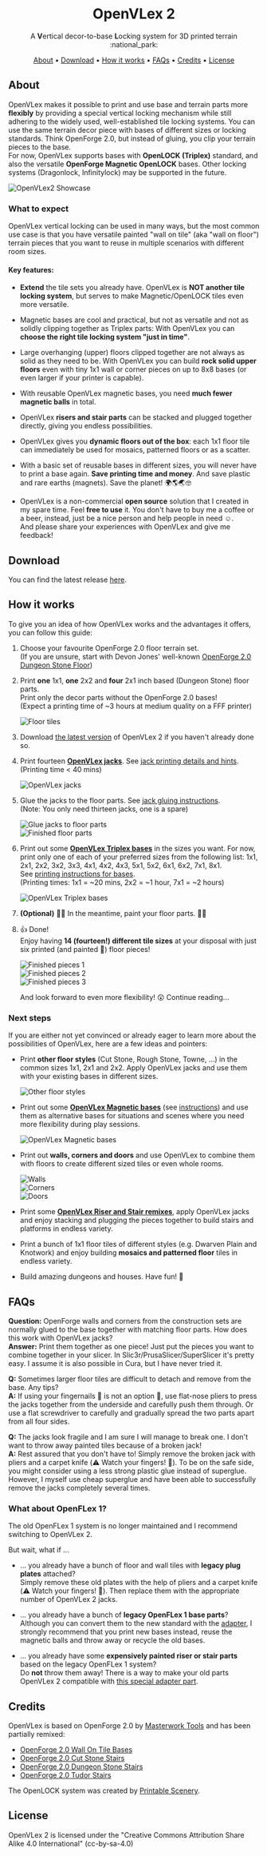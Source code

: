 <h1 align="center">OpenVLex 2</h1>
<p align="center">A <b>V</b>ertical decor-to-base <b>L</b>ocking system for 3D printed terrain :national_park:</p>
<p align="center">
  <a href="#about">About</a> •
  <a href="#download">Download</a> •
  <a href="#how-it-works">How it works</a> •
  <a href="#faqs">FAQs</a> •
  <a href="#credits">Credits</a> •
  <a href="#license">License</a>
</p>



## About

OpenVLex makes it possible to print and use base and terrain parts more **flexibly** by providing a special vertical locking mechanism while still adhering to the widely used, well-established tile locking systems. You can use the same terrain decor piece with bases of different sizes or locking standards. Think OpenForge 2.0, but instead of gluing, you clip your terrain pieces to the base.  
For now, OpenVLex supports bases with **OpenLOCK (Triplex)** standard, and also the versatile **OpenForge Magnetic OpenLOCK** bases. Other locking systems (Dragonlock, Infinitylock) may be supported in the future.

![OpenVLex2 Showcase](img/openvlex2.gif)



### What to expect

OpenVLex vertical locking can be used in many ways, but the most common use case is that you have versatile painted "wall on tile" (aka "wall on floor") terrain pieces that you want to reuse in multiple scenarios with different room sizes.


#### Key features:

- **Extend** the tile sets you already have. OpenVLex is **NOT another tile locking system**, but serves to make Magnetic/OpenLOCK tiles even more versatile.

- Magnetic bases are cool and practical, but not as versatile and not as solidly clipping together as Triplex parts: With OpenVLex you can **choose the right tile locking system "just in time"**.

- Large overhanging (upper) floors clipped together are not always as solid as they need to be. With OpenVLex you can build **rock solid upper floors** even with tiny 1x1 wall or corner pieces on up to 8x8 bases (or even larger if your printer is capable).

- With reusable OpenVLex magnetic bases, you need **much fewer magnetic balls** in total.

- OpenVLex **risers and stair parts** can be stacked and plugged together directly, giving you endless possibilities.

- OpenVLex gives you **dynamic floors out of the box**: each 1x1 floor tile can immediately be used for mosaics, patterned floors or as a scatter.

- With a basic set of reusable bases in different sizes, you will never have to print a base again. **Save printing time and money**. And save plastic and rare earths (magnets). Save the planet! :earth_africa::earth_americas::earth_asia::nerd_face:

- OpenVLex is a non-commercial **open source** solution that I created in my spare time. Feel **free to use** it. You don't have to buy me a coffee or a beer, instead, just be a nice person and help people in need :relaxed:.  
  And please share your experiences with OpenVLex and give me feedback!



## Download

You can find the latest release [here](https://github.com/manolitto/openvlex2/releases).



## How it works

To give you an idea of how OpenVLex works and the advantages it offers, you can follow this guide:

1. Choose your favourite OpenForge 2.0 floor terrain set.  
   (If you are unsure, start with Devon Jones' well-known [OpenForge 2.0 Dungeon Stone Floor](https://www.thingiverse.com/thing:2740273))

2. Print **one** 1x1, **one** 2x2 and **four** 2x1 inch based (Dungeon Stone) floor parts.  
   Print only the decor parts without the OpenForge 2.0 bases!  
   (Expect a printing time of ~3 hours at medium quality on a FFF printer)  
   
   ![Floor tiles](img/img001.jpg)

3. Download [the latest version](https://github.com/manolitto/openvlex2/releases) of OpenVLex 2 if you haven't already done so.

4. Print fourteen **[OpenVLex jacks](jacks/)**. See [jack printing details and hints](jacks/README.md).  
   (Printing time < 40 mins)  
   
   ![OpenVLex jacks](img/img013.jpg)

5. Glue the jacks to the floor parts. See [jack gluing instructions](jacks/README.md#gluing-instructions).  
   (Note: You only need thirteen jacks, one is a spare)  
   
   ![Glue jacks to floor parts](img/img002.jpg)  
   ![Finished floor parts](img/img003.jpg)

6. Print out some **[OpenVLex Triplex bases](bases/triplex.openvlex/)** in the sizes you want. For now, print only one of each of your preferred sizes from the following list: 1x1, 2x1, 2x2, 3x2, 3x3, 4x1, 4x2, 4x3, 5x1, 5x2, 6x1, 6x2, 7x1, 8x1.  
   See [printing instructions for bases](bases/README.md).  
   (Printing times: 1x1 = ~20 mins, 2x2 = ~1 hour, 7x1 = ~2 hours)  
   
   ![OpenVLex Triplex bases](img/img004.jpg)

7. **(Optional)** :man_artist: In the meantime, paint your floor parts. :woman_artist:

8. :thumbsup: Done!  
   Enjoy having **14 (fourteen!) different tile sizes** at your disposal with just six printed (and painted :pleading_face:) floor pieces!  
   
   ![Finished pieces 1](img/img009.jpg)  
   ![Finished pieces 2](img/img010.jpg)  
   ![Finished pieces 3](img/img011.jpg)  
   
   And look forward to even more flexibility! :astonished: Continue reading...



### Next steps

If you are either not yet convinced or already eager to learn more about the possibilities of OpenVLex, here are a few ideas and pointers:

- Print **other floor styles** (Cut Stone, Rough Stone, Towne, ...) in the common sizes 1x1, 2x1 and 2x2. Apply OpenVLex jacks and use them with your existing bases in different sizes.  
  
  ![Other floor styles](img/img012.jpg)

- Print out some **[OpenVLex Magnetic bases](bases/magnetic.openlock.openvlex/)** (see [instructions](bases/README.md)) and use them as alternative bases for situations and scenes where you need more flexibility during play sessions.  
     
  ![OpenVLex Magnetic bases](img/img006.jpg)

- Print out **walls, corners and doors** and use OpenVLex to combine them with floors to create different sized tiles or even whole rooms.  
  
  ![Walls](img/img005.jpg)  
  ![Corners](img/img007.jpg)  
  ![Doors](img/img008.jpg)

- Print some **[OpenVLex Riser and Stair remixes](stairs_and_risers/)**, apply OpenVLex jacks and enjoy stacking and plugging the pieces together to build stairs and platforms in endless variety.

- Print a bunch of 1x1 floor tiles of different styles (e.g. Dwarven Plain and Knotwork) and enjoy building **mosaics and patterned floor** tiles in endless variety.

- Build amazing dungeons and houses. Have fun! :star_struck:



## FAQs

**Question:** OpenForge walls and corners from the construction sets are normally glued to the base together with matching floor parts. How does this work with OpenVLex jacks?  
**Answer:** Print them together as one piece! Just put the pieces you want to combine together in your slicer. In Slic3r/PrusaSlicer/SuperSlicer it's pretty easy. I assume it is also possible in Cura, but I have never tried it.

**Q:** Sometimes larger floor tiles are difficult to detach and remove from the base. Any tips?  
**A:** If using your fingernails :nail_care: is not an option :grimacing:, use flat-nose pliers to press the jacks together from the underside and carefully push them through. Or use a flat screwdriver to carefully and gradually spread the two parts apart from all four sides.

**Q:** The jacks look fragile and I am sure I will manage to break one. I don't want to throw away painted tiles because of a broken jack!  
**A:** Rest assured that you don't have to! Simply remove the broken jack with pliers and a carpet knife (:warning: Watch your fingers! :face_with_head_bandage:). To be on the safe side, you might consider using a less strong plastic glue instead of superglue. However, I myself use cheap superglue and have been able to successfully remove the jacks completely several times.



### What about OpenFLex 1?

The old OpenFLex 1 system is no longer maintained and I recommend switching to OpenVLex 2.

But wait, what if ...

- ... you already have a bunch of floor and wall tiles with **legacy plug plates** attached?  
  Simply remove these old plates with the help of pliers and a carpet knife (:warning: Watch your fingers! :face_with_head_bandage:). Then replace them with the appropriate number of OpenVLex 2 jacks.

- ... you already have a bunch of **legacy OpenFLex 1 base parts**?  
  Although you can convert them to the new standard with the [adapter](openflex1_to_openvlex2_adapter/README.md), I strongly recommend that you print new bases instead, reuse the magnetic balls and throw away or recycle the old bases.

- ... you already have some **expensively painted riser or stair parts** based on the legacy OpenFLex 1 system?  
  Do **not** throw them away! There is a way to make your old parts OpenVLex 2 compatible with [this special adapter part](openflex1_to_openvlex2_adapter/README.md).



## Credits

OpenVLex is based on OpenForge 2.0 by [Masterwork Tools](https://www.patreon.com/masterworktools/) and has been partially remixed:

* [OpenForge 2.0 Wall On Tile Bases](https://www.thingiverse.com/thing:2740279)
* [OpenForge 2.0 Cut Stone Stairs](https://www.thingiverse.com/thing:1508410)
* [OpenForge 2.0 Dungeon Stone Stairs](https://www.thingiverse.com/thing:3393468)
* [OpenForge 2.0 Tudor Stairs](https://www.thingiverse.com/thing:1758162)

The OpenLOCK system was created by [Printable Scenery](https://www.printablescenery.com/product/open-lock/).



## License

OpenVLex 2 is licensed under the "Creative Commons Attribution Share Alike 4.0 International" (cc-by-sa-4.0)


